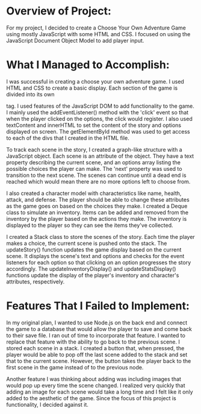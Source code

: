 **Overview of Project:**
====================================
For my project, I decided to create a Choose Your Own Adventure Game using mostly JavaScript with some HTML and CSS. I focused on using the JavaScript Document Object Model to add player input.

**What I Managed to Accomplish:**
====================================
I was successful in creating a choose your own adventure game. I used HTML and CSS to create a basic display. Each section of the game is divided into its own <div> tag. I used features of the JavaScript DOM to add functionality to the game. I mainly used the addEventListener() method with the 'click' event so that when the player clicked on the options, the click would register. I also used textContent and innerHTML to set the content of the story and options displayed on screen. The  getElementById method was used to get access to each of the divs that I created in the HTML file. 

To track each scene in the story, I created a graph-like structure with a JavaScript object. Each scene is an attribute of the object. They have a text property describing the current scene, and an options array listing the possible choices the player can make. The 'next' property was used to transition to the next scene. The scenes can continue until a dead end is reached which would mean there are no more options left to choose from. 

I also created a character model with characteristics like name, health, attack, and defense. The player should be able to change these attributes as the game goes on based on the choices they make. I created a Deque class to simulate an inventory. Items can be added and removed from the inventory by the player based on the actions they make. The inventory is displayed to the player so they can see the items they've collected.

I created a Stack class to store the scenes of the story. Each time the player makes a choice, the current scene is pushed onto the stack. The updateStory() function updates the game display based on the current scene. It displays the scene's text and options and checks for the event listeners for each option so that clicking on an option progresses the story accordingly. The updateInventoryDisplay() and updateStatsDisplay() functions update the display of the player's inventory and character's attributes, respectively.

**Features That I Failed to Implement:** 
====================================
In my original plan, I wanted to use Node.js on the back end and connect the game to a database that would allow the player to save and come back to their save file. I ran out of time to incorporate that feature. I wanted to replace that feature with the ability to go back to the previous scene. I stored each scene in a stack. I created a button that, when pressed, the player would be able to pop off the last scene added to the stack and set that to the current scene. However, the button takes the player back to the first scene in the game instead of to the previous node.

Another feature I was thinking about adding was including images that would pop up every time the scene changed. I realized very quickly that adding an image for each scene would take a long time and I felt like it only added to the aesthetic of the game. Since the focus of this project is functionality, I decided against it.
